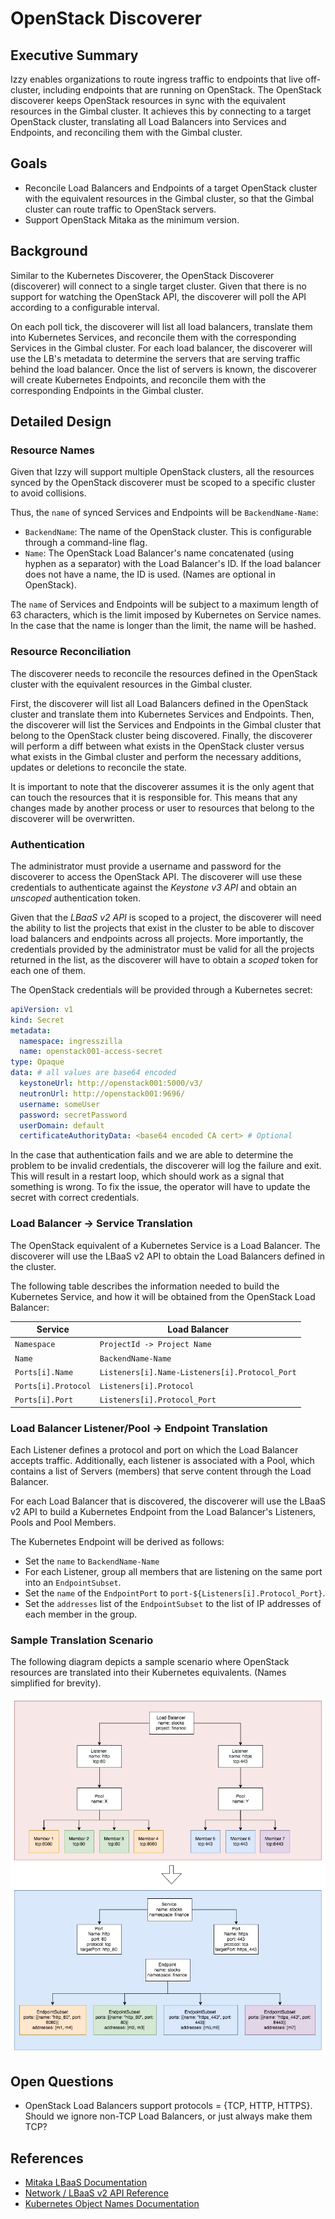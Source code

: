 # OpenStack Discoverer

## Executive Summary

Izzy enables organizations to route ingress traffic to endpoints that live off-cluster, including endpoints that are
running on OpenStack. The OpenStack discoverer keeps OpenStack resources in sync with the equivalent resources in the
Gimbal cluster. It achieves this by connecting to a target OpenStack cluster, translating all Load Balancers into
Services and Endpoints, and reconciling them with the Gimbal cluster.

## Goals

- Reconcile Load Balancers and Endpoints of a target OpenStack cluster with the equivalent resources in the Gimbal
  cluster, so that the Gimbal cluster can route traffic to OpenStack servers.
- Support OpenStack Mitaka as the minimum version.

## Background

Similar to the Kubernetes Discoverer, the OpenStack Discoverer (discoverer) will connect to a single target cluster.
Given that there is no support for watching the OpenStack API, the discoverer will poll the API according to a
configurable interval.

On each poll tick, the discoverer will list all load balancers, translate them into Kubernetes Services, and reconcile
them with the corresponding Services in the Gimbal cluster. For each load balancer, the discoverer will use the LB's
metadata to determine the servers that are serving traffic behind the load balancer. Once the list of servers is known,
the discoverer will create Kubernetes Endpoints, and reconcile them with the corresponding Endpoints in the Gimbal
cluster.

## Detailed Design

### Resource Names

Given that Izzy will support multiple OpenStack clusters, all the resources synced by the OpenStack discoverer must be
scoped to a specific cluster to avoid collisions.

Thus, the `name` of synced Services and Endpoints will be `BackendName-Name`:

- `BackendName`: The name of the OpenStack cluster. This is configurable through a command-line flag.
- `Name`: The OpenStack Load Balancer's name concatenated (using hyphen as a separator) with the Load Balancer's ID. If
  the load balancer does not have a name, the ID is used. (Names are optional in OpenStack).

The `name` of Services and Endpoints will be subject to a maximum length of 63 characters, which is the limit imposed by
Kubernetes on Service names. In the case that the name is longer than the limit, the name will be hashed.

### Resource Reconciliation

The discoverer needs to reconcile the resources defined in the OpenStack cluster with the equivalent resources in the
Gimbal cluster.

First, the discoverer will list all Load Balancers defined in the OpenStack cluster and translate them into Kubernetes
Services and Endpoints. Then, the discoverer will list the Services and Endpoints in the Gimbal cluster that belong to
the OpenStack cluster being discovered. Finally, the discoverer will perform a diff between what exists in the OpenStack
cluster versus what exists in the Gimbal cluster and perform the necessary additions, updates or deletions to reconcile
the state.

It is important to note that the discoverer assumes it is the only agent that can touch the resources that it is
responsible for. This means that any changes made by another process or user to resources that belong to the discoverer
will be overwritten.

### Authentication

The administrator must provide a username and password for the discoverer to access the OpenStack API. The discoverer
will use these credentials to authenticate against the *Keystone v3 API* and obtain an _unscoped_ authentication token.

Given that the *LBaaS v2 API* is scoped to a project, the discoverer will need the ability to list the projects that exist
in the cluster to be able to discover load balancers and endpoints across all projects. More importantly, the
credentials provided by the administrator must be valid for all the projects returned in the list, as the discoverer
will have to obtain a _scoped_ token for each one of them.

The OpenStack credentials will be provided through a Kubernetes secret:

```yaml
apiVersion: v1
kind: Secret
metadata:
  namespace: ingresszilla
  name: openstack001-access-secret
type: Opaque
data: # all values are base64 encoded
  keystoneUrl: http://openstack001:5000/v3/
  neutronUrl: http://openstack001:9696/
  username: someUser
  password: secretPassword
  userDomain: default
  certificateAuthorityData: <base64 encoded CA cert> # Optional
```

In the case that authentication fails and we are able to determine the problem to be invalid credentials, the discoverer
will log the failure and exit. This will result in a restart loop, which should work as a signal that something is
wrong. To fix the issue, the operator will have to update the secret with correct credentials.

### Load Balancer -> Service Translation

The OpenStack equivalent of a Kubernetes Service is a Load Balancer. The discoverer will use the LBaaS v2 API to obtain
the Load Balancers defined in the cluster.

The following table describes the information needed to build the Kubernetes Service, and how it will be obtained from
the OpenStack Load Balancer:

| Service             | Load Balancer                                  |
|---------------------|------------------------------------------------|
| `Namespace`         | `ProjectId -> Project Name`                    |
| `Name`              | `BackendName-Name`                             |
| `Ports[i].Name`     | `Listeners[i].Name-Listeners[i].Protocol_Port` |
| `Ports[i].Protocol` | `Listeners[i].Protocol`                        |
| `Ports[i].Port`     | `Listeners[i].Protocol_Port`                   |

### Load Balancer Listener/Pool -> Endpoint Translation

Each Listener defines a protocol and port on which the Load Balancer accepts traffic. Additionally, each listener is
associated with a Pool, which contains a list of Servers (members) that serve content through the Load Balancer.

For each Load Balancer that is discovered, the discoverer will use the LBaaS v2 API to build a Kubernetes Endpoint from
the Load Balancer's Listeners, Pools and Pool Members.

The Kubernetes Endpoint will be derived as follows:

- Set the `name` to `BackendName-Name`
- For each Listener, group all members that are listening on the same port into an `EndpointSubset`.
- Set the `name` of the `EndpointPort` to `port-${Listeners[i].Protocol_Port}`.
- Set the `addresses` list of the `EndpointSubset` to the list of IP addresses of each member in the group.

### Sample Translation Scenario

The following diagram depicts a sample scenario where OpenStack resources are translated into their Kubernetes
equivalents. (Names simplified for brevity).

![Diagram of sample translation](openstack-kube-translation.jpg)

## Open Questions

- OpenStack Load Balancers support protocols = {TCP, HTTP, HTTPS}. Should we ignore non-TCP Load Balancers, or just
  always make them TCP?

## References

- [Mitaka LBaaS Documentation](https://docs.openstack.org/mitaka/networking-guide/config-lbaas.html)
- [Network / LBaaS v2 API Reference](https://developer.openstack.org/api-ref/network/v2/index.html)
- [Kubernetes Object Names Documentation](https://kubernetes.io/docs/concepts/overview/working-with-objects/names/)
